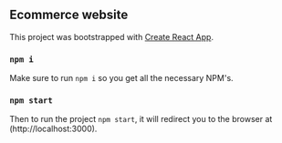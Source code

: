 ## Ecommerce website

This project was bootstrapped with [Create React App](https://github.com/facebook/create-react-app).

### `npm i`

Make sure to run `npm i` so you get all the necessary NPM's.


### `npm start`

Then to run the project `npm start`, it will redirect you to the browser at (http://localhost:3000).

